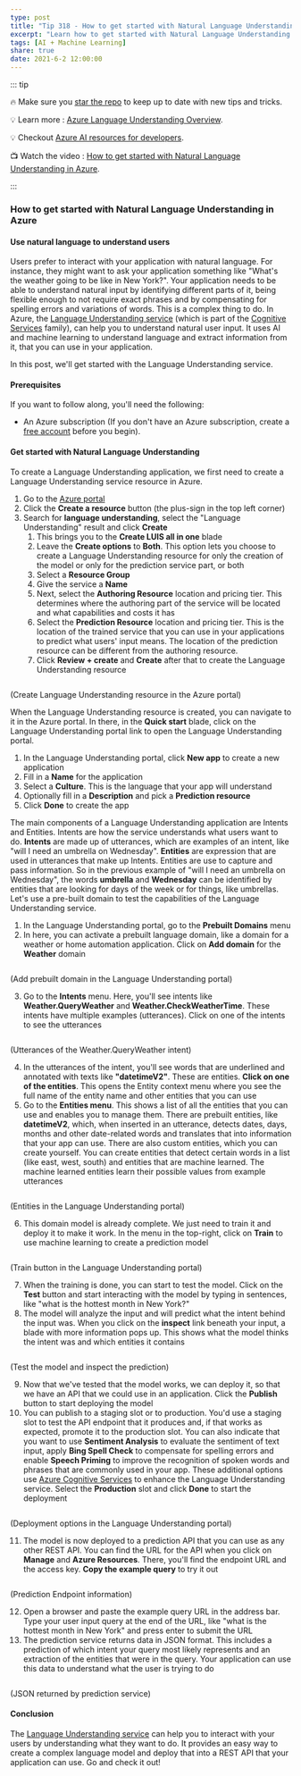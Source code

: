 ```yaml
---
type: post
title: "Tip 318 - How to get started with Natural Language Understanding in Azure"
excerpt: "Learn how to get started with Natural Language Understanding in Azure"
tags: [AI + Machine Learning]
share: true
date: 2021-6-2 12:00:00
---
```


::: tip 

:fire:  Make sure you [star the repo](https://github.com/microsoft/azuretipsandtricks) to keep up to date with new tips and tricks.

:bulb: Learn more : [Azure Language Understanding Overview](https://docs.microsoft.com/azure/cognitive-services/luis/what-is-luis?WT.mc_id=docs-azuredevtips-azureappsdev). 

:bulb: Checkout [Azure AI resources for developers](https://azure.microsoft.com/en-us/overview/ai-platform/dev-resources/?WT.mc_id=docs-azuredevtips-azureappsdev).

:tv: Watch the video : [How to get started with Natural Language Understanding in Azure](https://youtu.be/2iwHmaoi0wU?WT.mc_id=youtube-azuredevtips-azureappsdev).

:::

### How to get started with Natural Language Understanding in Azure

#### Use natural language to understand users
Users prefer to interact with your application with natural language. For instance, they might want to ask your application something like "What's the weather going to be like in New York?". Your application needs to be able to understand natural input by identifying different parts of it, being flexible enough to not require exact phrases and by compensating for spelling errors and variations of words. This is a complex thing to do. In Azure, the [Language Understanding service](https://docs.microsoft.com/azure/cognitive-services/luis/what-is-luis?WT.mc_id=docs-azuredevtips-azureappsdev) (which is part of the [Cognitive Services](https://azure.microsoft.com/services/cognitive-services/?WT.mc_id=azure-azuredevtips-azureappsdev) family), can help you to understand natural user input. It uses AI and machine learning to understand language and extract information from it, that you can use in your application.

In this post, we'll get started with the Language Understanding service. 

#### Prerequisites
If you want to follow along, you'll need the following:
* An Azure subscription (If you don't have an Azure subscription, create a [free account](https://azure.microsoft.com/free/?WT.mc_id=azure-azuredevtips-azureappsdev) before you begin).

#### Get started with Natural Language Understanding 
To create a Language Understanding application, we first need to create a Language Understanding service resource in Azure.

1. Go to the [Azure portal](https://portal.azure.com/?WT.mc_id=azure-azuredevtips-azureappsdev)
2. Click the **Create a resource** button (the plus-sign in the top left corner) 
3. Search for **language understanding**, select the "Language Understanding" result and click **Create**
   1. This brings you to the **Create LUIS all in one** blade
   2. Leave the **Create options** to **Both**. This option lets you choose to create a Language Understanding resource for only the creation of the model or only for the prediction service part, or both
   3. Select a **Resource Group**
   4. Give the service a **Name**
   5. Next, select the **Authoring Resource** location and pricing tier. This determines where the authoring part of the service will be located and what capabilities and costs it has
   6. Select the **Prediction Resource** location and pricing tier. This is the location of the trained service that you can use in your applications to predict what users' input means. The location of the prediction resource can be different from the authoring resource.
   7. Click **Review + create** and **Create** after that to create the Language Understanding resource

<img :src="$withBase('/files/103createluis.png')">

(Create Language Understanding resource in the Azure portal)

When the Language Understanding resource is created, you can navigate to it in the Azure portal. In there, in the **Quick start** blade, click on the Language Understanding portal link to open the Language Understanding portal. 

1. In the Language Understanding portal, click **New app** to create a new application
2. Fill in a **Name** for the application
3. Select a **Culture**. This is the language that your app will understand
4. Optionally fill in a **Description** and pick a **Prediction resource**
5. Click **Done** to create the app

The main components of a Language Understanding application are Intents and Entities. Intents are how the service understands what users want to do. **Intents** are made up of utterances, which are examples of an intent, like "will I need an umbrella on Wednesday". **Entities** are expression that are used in utterances that make up Intents. Entities are use to capture and pass information. So in the previous example of "will I need an umbrella on Wednesday", the words **umbrella** and **Wednesday** can be identified by entities that are looking for days of the week or for things, like umbrellas. Let's use a pre-built domain to test the capabilities of the Language Understanding service.

1. In the Language Understanding portal, go to the **Prebuilt Domains** menu
2. In here, you can activate a prebuilt language domain, like a domain for a weather or home automation application. Click on **Add domain** for the **Weather** domain

<img :src="$withBase('/files/103pickdomains.png')">

(Add prebuilt domain in the Language Understanding portal)

3. Go to the **Intents** menu. Here, you'll see intents like **Weather.QueryWeather** and **Weather.CheckWeatherTime**. These intents have multiple examples (utterances). Click on one of the intents to see the utterances

<img :src="$withBase('/files/103intents.png')">

(Utterances of the Weather.QueryWeather intent)

4. In the utterances of the intent, you'll see words that are underlined and annotated with texts like **"datetimeV2"**. These are entities. **Click on one of the entities**. This opens the Entity context menu where you see the full name of the entity name and other entities that you can use
5. Go to the **Entities menu**. This shows a list of all the entities that you can use and enables you to manage them. There are prebuilt entities, like **datetimeV2**, which, when inserted in an utterance, detects dates, days, months and other date-related words and translates that into information that your app can use. There are also custom entities, which you can create yourself. You can create entities that detect certain words in a list (like east, west, south) and entities  that are machine learned. The machine learned entities learn their possible values from example utterances

<img :src="$withBase('/files/103entities.png')">

(Entities in the Language Understanding portal)

6. This domain model is already complete. We just need to train it and deploy it to make it work. In the menu in the top-right, click on **Train** to use machine learning to create a prediction model

<img :src="$withBase('/files/103testtrain.png')">

(Train button in the Language Understanding portal)

7. When the training is done, you can start to test the model. Click on the **Test** button and start interacting with the model by typing in sentences, like "what is the hottest month in New York?"
8. The model will analyze the input and will predict what the intent behind the input was. When you click on the **inspect** link beneath your input, a blade with more information pops up. This shows what the model thinks the intent was and which entities it contains

<img :src="$withBase('/files/103test.png')">

(Test the model and inspect the prediction)

9. Now that we've tested that the model works, we can deploy it, so that we have an API that we could use in an application. Click the **Publish** button to start deploying the model
10. You can publish to a staging slot or to production. You'd use a staging slot to test the API endpoint that it produces and, if that works as expected, promote it to the production slot. You can also indicate that you want to use **Sentiment Analysis** to evaluate the sentiment of text input, apply **Bing Spell Check** to compensate for spelling errors and enable **Speech Priming** to improve the recognition of spoken words and phrases that are commonly used in your app. These additional options use [Azure Cognitive Services](https://azure.microsoft.com/services/cognitive-services/?WT.mc_id=azure-azuredevtips-azureappsdev) to enhance the Language Understanding service. Select the **Production** slot and click **Done** to start the deployment

<img :src="$withBase('/files/103publish.png')">

(Deployment options in the Language Understanding portal)

11. The model is now deployed to a prediction API that you can use as any other REST API. You can find the URL for the API when you click on **Manage** and **Azure Resources**. There, you'll find the endpoint URL and the access key. **Copy the example query** to try it out

<img :src="$withBase('/files/103publishurl.png')">

(Prediction Endpoint information)

12. Open a browser and paste the example query URL in the address bar. Type your user input query at the end of the URL, like "what is the hottest month in New York" and press enter to submit the URL
13. The prediction service returns data in JSON format. This includes a prediction of which intent your query most likely represents and an extraction of the entities that were in the query. Your application can use this data to understand what the user is trying to do

<img :src="$withBase('/files/103json.png')">

(JSON returned by prediction service)

#### Conclusion
The [Language Understanding service](https://docs.microsoft.com/azure/cognitive-services/luis/what-is-luis?WT.mc_id=docs-azuredevtips-azureappsdev) can help you to interact with your users by understanding what they want to do. It provides an easy way to create a complex language model and deploy that into a REST API that your application can use. Go and check it out!